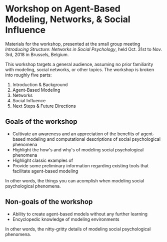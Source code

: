 # Workshop on Agent-Based Modeling, Networks, & Social Influence

Materials for the workshop, presented at the small group meeting *Introducing Structure: Networks in Social Psychology*, held Oct. 31st to Nov. 3rd, 2018 in Brussels, Belgium.

This workshop targets a general audience, assuming no prior familiarity with modeling, social networks, or other topics.  The workshop is broken into roughly five parts:

1. Introduction & Background
2. Agent-Based Modeling
3. Networks
4. Social Influence
5. Next Steps & Future Directions

## Goals of the workshop
* Cultivate an awareness and an appreciation of the benefits of agent-based modeling and computational descriptions of social psychological phenomena
* Highlight the how's and why's of modeling social psychological phenomena
* Highlight classic examples of 
* Provide some preliminary information regarding existing tools that facilitate agent-based modeling

In other words, the things you can acomplish when modeling social psychological phenomena.

## Non-goals of the workshop
* Ability to create agent-based models without any further learning
* Encyclopedic knowledge of modeling environments

In other words, the nitty-gritty details of modeling social psychological phenomena.
